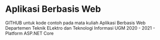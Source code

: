 # Aplikasi Berbasis Web
GITHUB untuk kode contoh pada mata kuliah Aplikasi Berbasis Web 
Departemen Teknik ELektro dan Teknologi Informasi UGM
2020 - 2021 - Platform ASP.NET Core 
